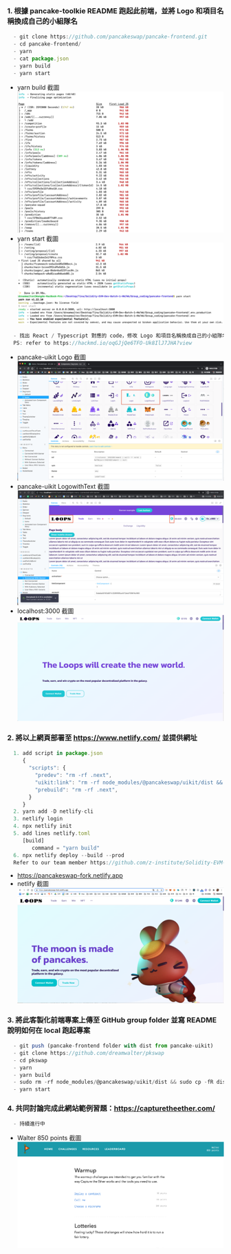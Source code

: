 ### 1. 根據 pancake-toolkie README 跑起此前端，並將 Logo 和項目名稱換成自己的小組隊名
```js
  - git clone https://github.com/pancakeswap/pancake-frontend.git
  - cd pancake-frontend/
  - yarn
  - cat package.json
  - yarn build
  - yarn start
```
- yarn build 截圖 ![](./hw1_yarn_build.png)
- yarn start 截圖 ![](./hw1_yarn_start.png)
```js
  - 找出 React / Typescript 對應的 code，修改 Logo 和項目名稱換成自己的小組隊名
  PS: refer to https://hackmd.io/oqGJjQe6TFO-Uk8IlJ7JHA?view
```
- pancake-uikit Logo 截圖 ![](./hw2_logo1.png)
- pancake-uikit LogowithText 截圖 ![](./hw2_logowithtext1.png)
- localhost:3000 截圖 ![](./hw2_localhost.png)

### 2. 將以上網頁部署至 https://www.netlify.com/ 並提供網址
```js
  1. add script in package.json
     {
       "scripts": {
         "predev": "rm -rf .next",
         "uikit:link": "rm -rf node_modules/@pancakeswap/uikit/dist && cp -fR ../pancake-toolkit/packages/pancake-uikit/dist node_modules/@pancakeswap/uikit/dist",
         "prebuild": "rm -rf .next",
       }
     }
  2. yarn add -D netlify-cli
  3. netlify login
  4. npx netlify init
  5. add lines netlify.toml
     [build]
        command = "yarn build"
  6. npx netlify deploy --build --prod
  Refer to our team member https://github.com/z-institute/Solidity-EVM-Dev-Batch-1-HW/tree/Z21124004/W6/Group_coding/hw_1
```
- https://pancakeswap-fork.netlify.app
- netlify 截圖 ![](./hw2_netlify.png)

### 3. 將此客製化前端專案上傳至 GitHub group folder 並寫 README 說明如何在 local 跑起專案
```js
  - git push (pancake-frontend folder with dist from pancake-uikit)
  - git clone https://github.com/dreamwalter/pkswap
  - cd pkswap
  - yarn
  - yarn build
  - sudo rm -rf node_modules/@pancakeswap/uikit/dist && sudo cp -fR dist node_modules/@pancakeswap/uikit && sudo rm -rf dist
  - yarn start
```

### 4. 共同討論完成此網站範例習題：https://capturetheether.com/
```js
  - 持續進行中
```
- Walter 850 points 截圖 ![](./hw4_score.png)

